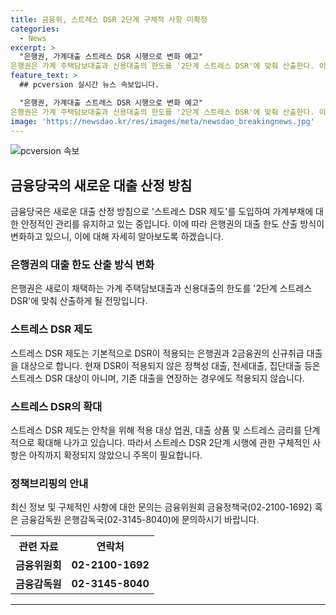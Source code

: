 ```yaml
---
title: 금융위, 스트레스 DSR 2단계 구체적 사항 미확정
categories:
  - News
excerpt: >
  "은행권, 가계대출 스트레스 DSR 시행으로 변화 예고" 
은행권은 가계 주택담보대출과 신용대출의 한도를 '2단계 스트레스 DSR'에 맞춰 산출한다. 이는 미래 금리변동 위험을 고려한 스트레스 DSR 제도 도입의 한 부분으로, 2.26일부터 시행 중이다. 현재는 은행권과 2금융권의 신규취급 대출을 대상으로 산정되며, 안착을 위해 스트레스 DSR 적용 대상 업권과 대출상품이 확대될 예정이다. 구체적인 스트레스 DSR 2단계 시행에 관한 내용은 아직 확정되지 않았으니 주의가 필요하며 관련 문의는 해당 기관으로 문의 바란다.
feature_text: >
  ## pcversion 실시간 뉴스 속보입니다.

  "은행권, 가계대출 스트레스 DSR 시행으로 변화 예고" 
은행권은 가계 주택담보대출과 신용대출의 한도를 '2단계 스트레스 DSR'에 맞춰 산출한다. 이는 미래 금리변동 위험을 고려한 스트레스 DSR 제도 도입의 한 부분으로, 2.26일부터 시행 중이다. 현재는 은행권과 2금융권의 신규취급 대출을 대상으로 산정되며, 안착을 위해 스트레스 DSR 적용 대상 업권과 대출상품이 확대될 예정이다. 구체적인 스트레스 DSR 2단계 시행에 관한 내용은 아직 확정되지 않았으니 주의가 필요하며 관련 문의는 해당 기관으로 문의 바란다.
image: 'https://newsdao.kr/res/images/meta/newsdao_breakingnews.jpg'
---
```


<p><img src="https://newsdao.kr/res/images/meta/newsdao_breakingnews.jpg" alt="pcversion 속보" /></p>

<h2 data-ke-size="size26">금융당국의 새로운 대출 산정 방침</h2>

<p data-ke-size="size16">금융당국은 새로운 대출 산정 방침으로 '스트레스 DSR 제도'를 도입하여 가계부채에 대한 안정적인 관리를 유지하고 있는 중입니다. 이에 따라 은행권의 대출 한도 산출 방식이 변화하고 있으니, 이에 대해 자세히 알아보도록 하겠습니다.</p>

<h3>은행권의 대출 한도 산출 방식 변화</h3>

<p data-ke-size="size16">은행권은 새로이 채택하는 가계 주택담보대출과 신용대출의 한도를 '2단계 스트레스 DSR'에 맞춰 산출하게 될 전망입니다.</p>

<h3>스트레스 DSR 제도</h3>

<p data-ke-size="size16">스트레스 DSR 제도는 기본적으로 DSR이 적용되는 은행권과 2금융권의 신규취급 대출을 대상으로 합니다. 현재 DSR이 적용되지 않은 정책성 대출, 전세대출, 집단대출 등은 스트레스 DSR 대상이 아니며, 기존 대출을 연장하는 경우에도 적용되지 않습니다.</p>

<h3>스트레스 DSR의 확대</h3>

<p data-ke-size="size16">스트레스 DSR 제도는 안착을 위해 적용 대상 업권, 대출 상품 및 스트레스 금리를 단계적으로 확대해 나가고 있습니다. 따라서 스트레스 DSR 2단계 시행에 관한 구체적인 사항은 아직까지 확정되지 않았으니 주목이 필요합니다.</p>

<h3>정책브리핑의 안내</h3>

<p data-ke-size="size16">최신 정보 및 구체적인 사항에 대한 문의는 금융위원회 금융정책국(02-2100-1692) 혹은 금융감독원 은행감독국(02-3145-8040)에 문의하시기 바랍니다.</p>

<table>
  <tr>
    <th><b>관련 자료</b></th>
    <th><b>연락처</b></th>
  </tr>
  <tr>
    <td style="text-align: center; height: 17px;"><b>금융위원회</b></td>
    <td style="text-align: center; height: 17px;"><b>02-2100-1692</b></td>
  </tr>
  <tr>
    <td style="text-align: center; height: 17px;"><b>금융감독원</b></td>
    <td style="text-align: center; height: 17px;"><b>02-3145-8040</b></td>
  </tr>
</table>

<hr>


